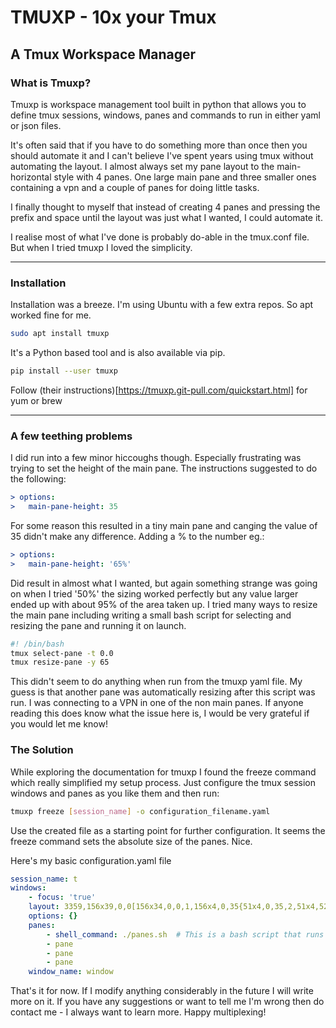 # TMUXP - 10x your Tmux

## A Tmux Workspace Manager

### What is Tmuxp?

Tmuxp is workspace management tool built in python that allows you to define tmux sessions, windows, panes and commands to run in either yaml or json files.

It's often said that if you have to do something more than once then you should automate it and I can't believe I've spent years using tmux without automating the layout. I almost always set my pane layout to the main-horizontal style with 4 panes. One large main pane and three smaller ones containing a vpn and a couple of panes for doing little tasks. 

I finally thought to myself that instead of creating 4 panes and pressing the prefix and space until the layout was just what I wanted, I could automate it.

I realise most of what I've done is probably do-able in the tmux.conf file. But when I tried tmuxp I loved the simplicity.

---

### Installation

Installation was a breeze. I'm using Ubuntu with a few extra repos. So apt worked fine for me.

```bash 
sudo apt install tmuxp
```

It's a Python based tool and is also available via pip. 

```bash
pip install --user tmuxp
```

Follow (their instructions)[https://tmuxp.git-pull.com/quickstart.html] for yum or brew

---

### A few teething problems

I did run into a few minor hiccoughs though. Especially frustrating was trying to set the height of the main pane. The instructions suggested to do the following:

```yaml
> options:  
>   main-pane-height: 35  
```

For some reason this resulted in a tiny main pane and canging the value of 35 didn't make any difference. Adding a % to the number eg.:

```yaml
> options:  
>   main-pane-height: '65%'  
```

Did result in almost what I wanted, but again something strange was going on when I tried '50%' the sizing worked perfectly but any value larger ended up with about 95% of the area taken up. I tried many ways to resize the main pane including writing a small bash script for selecting and resizing the pane and running it on launch.

```bash
#! /bin/bash  
tmux select-pane -t 0.0  
tmux resize-pane -y 65
```

This didn't seem to do anything when run from the tmuxp yaml file. My guess is that another pane was automatically resizing after this script was run. I was connecting to a VPN in one of the non main panes. If anyone reading this does know what the issue here is, I would be very grateful if you would let me know!

### The Solution

While exploring the documentation for tmuxp I found the freeze command which really simplified my setup process. Just configure the tmux session windows and panes as you like them and then run:

```bash
tmuxp freeze [session_name] -o configuration_filename.yaml
```

Use the created file as a starting point for further configuration. It seems the freeze command sets the absolute size of the panes. Nice.

Here's my basic configuration.yaml file

```yaml
session_name: t  
windows:  
    - focus: 'true'  
    layout: 3359,156x39,0,0[156x34,0,0,1,156x4,0,35{51x4,0,35,2,51x4,52,35,3,52x4,104,35,4}]
    options: {}  
    panes:  
        - shell_command: ./panes.sh  # This is a bash script that runs a few commands I like to start with.  
        - pane  
        - pane  
        - pane  
    window_name: window
```

That's it for now. If I modify anything considerably in the future I will write more on it. If you have any suggestions or want to tell me I'm wrong then do contact me - I always want to learn more. Happy multiplexing!
